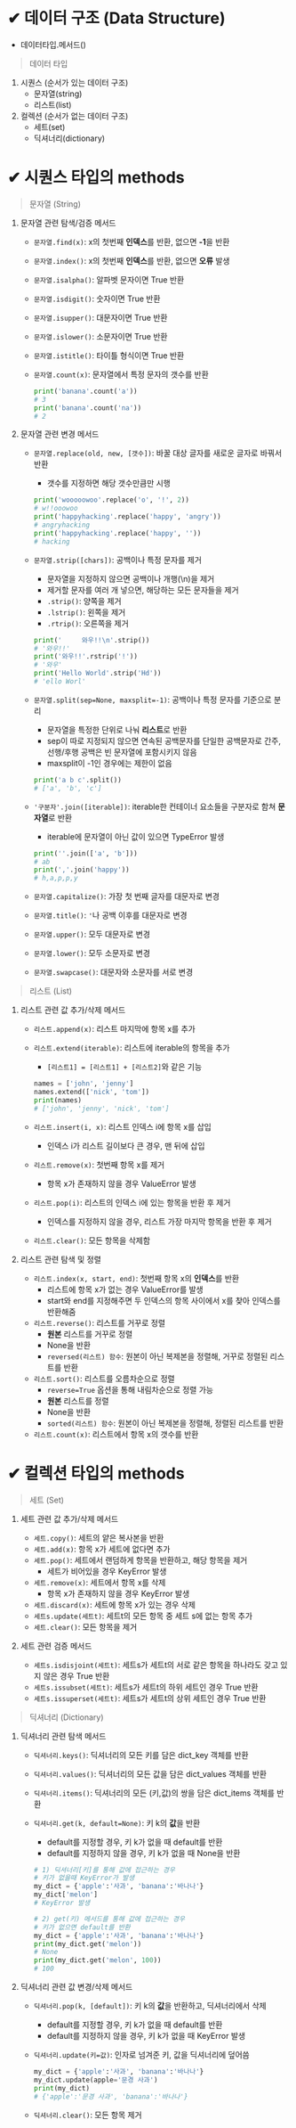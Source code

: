 # ✔ 데이터 구조 (Data Structure)
- 데이터타입.메서드()

> 데이터 타입
1. 시퀀스 (순서가 있는 데이터 구조)
   - 문자열(string)
   - 리스트(list)
2. 컬렉션 (순서가 없는 데이터 구조)
   - 세트(set)
   - 딕셔너리(dictionary)



# ✔ 시퀀스 타입의 methods

> 문자열 (String)
1. 문자열 관련 탐색/검증 메서드
   - `문자열.find(x)`: x의 첫번째 **인덱스**를 반환, 없으면 **-1**을 반환
   - `문자열.index()`: x의 첫번째 **인덱스**를 반환, 없으면 **오류** 발생
   - `문자열.isalpha()`: 알파벳 문자이면 True 반환
   - `문자열.isdigit()`: 숫자이면 True 반환
   - `문자열.isupper()`: 대문자이면 True 반환
   - `문자열.islower()`: 소문자이면 True 반환
   - `문자열.istitle()`: 타이틀 형식이면 True 반환
   - `문자열.count(x)`: 문자열에서 특정 문자의 갯수를 반환
  
      ```python
      print('banana'.count('a'))
      # 3
      print('banana'.count('na'))
      # 2
      ```

2. 문자열 관련 변경 메서드
   - `문자열.replace(old, new, [갯수])`: 바꿀 대상 글자를 새로운 글자로 바꿔서 반환
     -  갯수를 지정하면 해당 갯수만큼만 시행
      
      ```python
      print('wooooowoo'.replace('o', '!', 2))
      # w!!ooowoo
      print('happyhacking'.replace('happy', 'angry'))
      # angryhacking
      print('happyhacking'.replace('happy', ''))
      # hacking
      ```

   - `문자열.strip([chars])`: 공백이나 특정 문자를 제거
     - 문자열을 지정하지 않으면 공백이나 개행(\n)을 제거
     - 제거할 문자를 여러 개 넣으면, 해당하는 모든 문자들을 제거
     - `.strip()`: 양쪽을 제거
     - `.lstrip()`: 왼쪽을 제거
     - `.rtrip()`: 오른쪽을 제거
      
      ```python
      print('     와우!!\n'.strip())
      # '와우!!'
      print('와우!!'.rstrip('!'))
      # '와우'
      print('Hello World'.strip('Hd'))
      # 'ello Worl'
      ```

   - `문자열.split(sep=None, maxsplit=-1)`: 공백이나 특정 문자를 기준으로 분리
     - 문자열을 특정한 단위로 나눠 **리스트**로 반환
     - sep이 따로 지정되지 않으면 연속된 공백문자를 단일한 공백문자로 간주, 선행/후행 공백은 빈 문자열에 포함시키지 않음
     - maxsplit이 -1인 경우에는 제한이 없음
      
      ```python
      print('a b c'.split())
      # ['a', 'b', 'c']
      ```

   - `'구분자'.join([iterable])`: iterable한 컨테이너 요소들을 구분자로 함쳐 **문자열**로 반환
     - iterable에 문자열이 아닌 값이 있으면 TypeError 발생
      
      ```python
      print(''.join(['a', 'b']))
      # ab
      print(','.join('happy'))
      # h,a,p,p,y
      ```

   - `문자열.capitalize()`: 가장 첫 번째 글자를 대문자로 변경
   - `문자열.title()`: `'`나 공백 이후를 대문자로 변경
   - `문자열.upper()`: 모두 대문자로 변경
   - `문자열.lower()`: 모두 소문자로 변경
   - `문자열.swapcase()`: 대문자와 소문자를 서로 변경

> 리스트 (List)
1. 리스트 관련 값 추가/삭제 메서드
   - `리스트.append(x)`: 리스트 마지막에 항목 x를 추가
   - `리스트.extend(iterable)`: 리스트에 iterable의 항목을 추가
      - `[리스트1] = [리스트1] + [리스트2]`와 같은 기능
      
      ```python
      names = ['john', 'jenny']
      names.extend(['nick', 'tom'])
      print(names)
      # ['john', 'jenny', 'nick', 'tom']
      ```

   - `리스트.insert(i, x)`: 리스트 인덱스 i에 항목 x를 삽입
     - 인덱스 i가 리스트 길이보다 큰 경우, 맨 뒤에 삽입
   - `리스트.remove(x)`: 첫번째 항목 x를 제거
     - 항목 x가 존재하지 않을 경우 ValueError 발생
   - `리스트.pop(i)`: 리스트의 인덱스 i에 있는 항목을 반환 후 제거
     - 인덱스를 지정하지 않을 경우, 리스트 가장 마지막 항목을 반환 후 제거
   - `리스트.clear()`: 모든 항목을 삭제함

2. 리스트 관련 탐색 및 정렬
   - `리스트.index(x, start, end)`: 첫번째 항목 x의 **인덱스**를 반환
     - 리스트에 항목 x가 없는 경우 ValueError를 발생
     - start와 end를 지정해주면 두 인덱스의 항목 사이에서 x를 찾아 인덱스를 반환해줌
   - `리스트.reverse()`: 리스트를 거꾸로 정렬
     - **원본** 리스트를 거꾸로 정렬
     - None을 반환
     - `reversed(리스트) 함수`: 원본이 아닌 복제본을 정렬해, 거꾸로 정렬된 리스트를 반환
   - `리스트.sort()`: 리스트를 오름차순으로 정렬
     - `reverse=True` 옵션을 통해 내림차순으로 정렬 가능
     - **원본** 리스트를 정렬
     - None을 반환
     - `sorted(리스트) 함수`: 원본이 아닌 복제본을 정렬해, 정렬된 리스트를 반환
   - `리스트.count(x)`: 리스트에서 항목 x의 갯수를 반환



# ✔ 컬렉션 타입의 methods

> 세트 (Set)
1. 세트 관련 값 추가/삭제 메서드
   - `세트.copy()`: 세트의 얕은 복사본을 반환
   - `세트.add(x)`: 항목 x가 세트에 없다면 추가
   - `세트.pop()`: 세트에서 랜덤하게 항목을 반환하고, 해당 항목을 제거
     - 세트가 비어있을 경우 KeyError 발생
   - `세트.remove(x)`: 세트에서 항목 x를 삭제
     - 항목 x가 존재하지 않을 경우 KeyError 발생
   - `세트.discard(x)`: 세트에 항목 x가 있는 경우 삭제
   - `세트s.update(세트t)`: 세트t의 모든 항목 중 세트 s에 없는 항목 추가
   - `세트.clear()`: 모든 항목을 제거

2. 세트 관련 검증 메서드
   - `세트s.isdisjoint(세트t)`: 세트s가 세트t의 서로 같은 항목을 하나라도 갖고 있지 않은 경우 True 반환
   - `세트s.issubset(세트t)`: 세트s가 세트t의 하위 세트인 경우 True 반환
   - `세트s.issuperset(세트t)`: 세트s가 세트t의 상위 세트인 경우 True 반환

> 딕셔너리 (Dictionary)
1. 딕셔너리 관련 탐색 메서드
   - `딕셔너리.keys()`: 딕셔너리의 모든 키를 담은 dict_key 객체를 반환
   - `딕셔너리.values()`: 딕셔너리의 모든 값을 담은 dict_values 객체를 반환
   - `딕셔너리.items()`: 딕셔너리의 모든 (키,값)의 쌍을 담은 dict_items 객체를 반환
   - `딕셔너리.get(k, default=None)`: 키 k의 **값**을 반환
     - default를 지정할 경우, 키 k가 없을 때 default를 반환
     - default를 지정하지 않을 경우, 키 k가 없을 때 None을 반환
      
      ```python
      # 1) 딕셔너리[키]를 통해 값에 접근하는 경우 
      # 키가 없을때 KeyError가 발생
      my_dict = {'apple':'사과', 'banana':'바나나'}
      my_dict['melon']
      # KeyError 발생

      # 2) get(키) 메서드를 통해 값에 접근하는 경우
      # 키가 없으면 default를 반환
      my_dict = {'apple':'사과', 'banana':'바나나'}
      print(my_dict.get('melon'))
      # None
      print(my_dict.get('melon', 100))
      # 100
      ```

2. 딕셔너리 관련 값 변경/삭제 메서드
   - `딕셔너리.pop(k, [default])`: 키 k의 **값**을 반환하고, 딕셔너리에서 삭제
     - default를 지정할 경우, 키 k가 없을 때 default를 반환
     - default를 지정하지 않을 경우, 키 k가 없을 때 KeyError 발생
   - `딕셔너리.update(키=값)`: 인자로 넘겨준 키, 값을 딕셔너리에 덮어씀
      
      ```python
      my_dict = {'apple':'사과', 'banana':'바나나'}
      my_dict.update(apple='문경 사과')
      print(my_dict)
      # {'apple':'문경 사과', 'banana':'바나나'}
      ```

   - `딕셔너리.clear()`: 모든 항목 제거